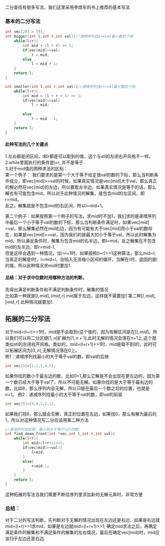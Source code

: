 二分查找有很多写法，我们这里采用李煜东的书上推荐的基本写法  
### 基本的二分写法
```cpp
int vec[20] = {0};
int bigger(int l,int r,int val){//递增序列找x>=val最小数的下标
    while(l<r){
        int mid = (l + r) >> 1;
        if(vec[mid]>=val)
            r = mid;
        else
            l = mid + 1;
    }
    return l;
}

int smaller(int l,int r,int val){//递增序列找x<=val最小数的下标
    while(l<r){
        int mid = (l + r + 1) >> 1;
        if(vec[mid]<=val)
            l = mid;
        
        else
            r = mid - 1;
    }
    return l;
}
```  
#### 此种写法的几个关键点  
1.左右都是闭区间，l和r都是可以取到的值，这个与stl的左闭右开风格不一样。  
2.while里面执行的条件是l<r, 并不是等于.  
3.对于mid值的两种求法的区别：  
第一个例子： 我们要求的是第一个大于等于给定值val的数的下标，那么当判断条件成立，即vec[mid]>=val的时候，如果真实情况是vec[mid]大于val，那么真正的解必然在vec[mid]的左边，所以要取左半边，如果真实情况是等于的话，那么解也有可能包含mid，所以对于此种情况的解集，是包含mid的左区间，即r=mid。  
反之，解集就是不包含mid的右区间，所以l=mid+1。  

第二个例子：如果按照第一个例子的写法，求mid时不加1，我们求的是递增序列中最后一个小于等于val的数的下标，那么当判断条件满足时，如果vec[mid]<val，那么解集必然在mid右边，因为有可能有大于vec[mid]而小于val的数存在，如果是vec[mid]==val，因为我们的是最大的小于等于val，所以此时解集为mid。所以满足条件时，解集为包含mid的右半边，即l=mid，反之解集在不包含mid的左半边，即r=mid-1.  
但是这样会遇到一种情况，当r=l+1时，如果按照(l+r)>>1这种算法，那么mid=l;当真正的解是l时，l=mid=l，会陷入无法缩小区间的循环，当解在r时，返回的是l的值，所以此种情况求mid时要加1.

#### 总结：对于求中位数时用哪种方法的判断，  
先得出满足判断条件和不满足判断条件时，解集的情况  
比如第一种就是$[l,mid],(mid,r]$ mid属于左边，这样就不需要加1
第二种$[l,mid),[mid,r]$ 此种情况就要加1.

## 拓展的二分写法

对于mid=(l+r)>>1时，mid是不会取到r这个值的，因为有解区间是在$[l,mid]$。所以我们可以将二分区键$[1,n]$扩展为$[1,n+1]$,此时无解的情况会落在n+1上,这个就类似stl的左闭右开风格。类似的，mid=(l+r+1)>>1时，mid是取不到l的，此时可以拓展区间为$[0,n]$,无解情况落在0上。  
例1：递增序列找最小的大于等于val的数，即val的后继
```cpp
int vec[5]={1,2,3,4,5};
```
如果你找的数小于最左边的数，比如0<1,那么它解是不会出现在更左边的，因为第一个数已经大于等于val了，所以不可能无解。如果你找的是大于等于最右边的数，比如6，那么序列内会无解，所以只能在最后一个数之后的位置，也就是n+1。 
例2：递减序列找最小的大于等于val的数，即val的前驱
```cpp
int vec[5]={5,4,3,2,1};
```
如果我们找6，那么就会无解，真正的位置在左边，如果找0，那么有解为最后的1，所以对这种情况写二分应该用第二种方法
```cpp
//递减序列找前驱，最小的大于等于val的数
int find_down_front(int *vec,int l,int r,int val){
    while(l<r){
        int mid=(l+r+1)>>1;
        if(vec[mid]>=val){
            l=mid;
        }
        else{
            r=mid-1;
        }
    }
    return l;
}
```
这种拓展的写法当我们需要不断往序列里添加新的无解元素时，非常方便

### 总结：
对于二分的写法判断，先判断对于无解的情况出现在左边还是右边，如果是右边就mid=(l+r)>>1求mid，如果是左边就mid=(l+r+1)>>1; 确定mid求法之后，再确定满足条件的解集和不满足条件的解集的左右情况，最后在确定vec[mid]时，mid应该归于左边还是右边.

